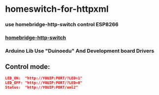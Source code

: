 # homeswitch-for-httpxml
### use homebridge-http-switch control ESP8266

###  [homebridge-http-switch](https://github.com/Supereg/homebridge-http-switch)
### Arduino Lib Use "Duinoedu" And Development board Drivers

## Control mode:
```json
LED_ON:  "http://YOUIP:PORT/?LED=1"
LED_OFF: "http://YOUIP:PORT/?LED=0"
Status:  "http://YOUIP:PORT/xml2"
```
